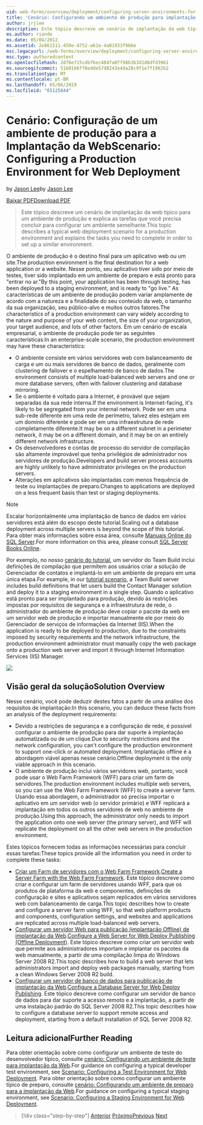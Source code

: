 ```yaml
---
uid: web-forms/overview/deployment/configuring-server-environments-for-web-deployment/scenario-configuring-a-production-environment-for-web-deployment
title: 'Cenário: Configurando um ambiente de produção para implantação da Web | Microsoft Docs'
author: jrjlee
description: Este tópico descreve um cenário de implantação da web típico para um ambiente de produção e explica as tarefas que você precisa concluir para configurar um semelhante...
ms.author: riande
ms.date: 05/04/2012
ms.assetid: 2e861511-450e-4752-a61e-4a01933f9b6e
msc.legacyurl: /web-forms/overview/deployment/configuring-server-environments-for-web-deployment/scenario-configuring-a-production-environment-for-web-deployment
msc.type: authoredcontent
ms.openlocfilehash: 2d76e715cdbf6ec484fa0ff98b3b3d1d8dfd3961
ms.sourcegitcommit: 51b01b6ff8edde57d8243e4da28c9f1e7f1962b2
ms.translationtype: MT
ms.contentlocale: pt-BR
ms.lasthandoff: 05/06/2019
ms.locfileid: "65125844"
---
```

# <a name="scenario-configuring-a-production-environment-for-web-deployment"></a><span data-ttu-id="71f7e-103">Cenário: Configuração de um ambiente de produção para a Implantação da Web</span><span class="sxs-lookup"><span data-stu-id="71f7e-103">Scenario: Configuring a Production Environment for Web Deployment</span></span>

<span data-ttu-id="71f7e-104">by [Jason Lee](https://github.com/jrjlee)</span><span class="sxs-lookup"><span data-stu-id="71f7e-104">by [Jason Lee](https://github.com/jrjlee)</span></span>

[<span data-ttu-id="71f7e-105">Baixar PDF</span><span class="sxs-lookup"><span data-stu-id="71f7e-105">Download PDF</span></span>](https://msdnshared.blob.core.windows.net/media/MSDNBlogsFS/prod.evol.blogs.msdn.com/CommunityServer.Blogs.Components.WeblogFiles/00/00/00/63/56/8130.DeployingWebAppsInEnterpriseScenarios.pdf)

> <span data-ttu-id="71f7e-106">Este tópico descreve um cenário de implantação da web típico para um ambiente de produção e explica as tarefas que você precisa concluir para configurar um ambiente semelhante.</span><span class="sxs-lookup"><span data-stu-id="71f7e-106">This topic describes a typical web deployment scenario for a production environment and explains the tasks you need to complete in order to set up a similar environment.</span></span>

<span data-ttu-id="71f7e-107">O ambiente de produção é o destino final para um aplicativo web ou um site.</span><span class="sxs-lookup"><span data-stu-id="71f7e-107">The production environment is the final destination for a web application or a website.</span></span> <span data-ttu-id="71f7e-108">Nesse ponto, seu aplicativo tiver sido por meio de testes, tiver sido implantado em um ambiente de preparo e está pronto para "entrar no ar."</span><span class="sxs-lookup"><span data-stu-id="71f7e-108">By this point, your application has been through testing, has been deployed to a staging environment, and is ready to "go live."</span></span> <span data-ttu-id="71f7e-109">As características de um ambiente de produção podem variar amplamente de acordo com a natureza e a finalidade do seu conteúdo da web, o tamanho da sua organização, seu público-alvo e muitos outros fatores.</span><span class="sxs-lookup"><span data-stu-id="71f7e-109">The characteristics of a production environment can vary widely according to the nature and purpose of your web content, the size of your organization, your target audience, and lots of other factors.</span></span> <span data-ttu-id="71f7e-110">Em um cenário de escala empresarial, o ambiente de produção pode ter as seguintes características:</span><span class="sxs-lookup"><span data-stu-id="71f7e-110">In an enterprise-scale scenario, the production environment may have these characteristics:</span></span>

- <span data-ttu-id="71f7e-111">O ambiente consiste em vários servidores web com balanceamento de carga e um ou mais servidores de banco de dados, geralmente com clustering de failover e o espelhamento de banco de dados.</span><span class="sxs-lookup"><span data-stu-id="71f7e-111">The environment consists of multiple load-balanced web servers and one or more database servers, often with failover clustering and database mirroring.</span></span>
- <span data-ttu-id="71f7e-112">Se o ambiente é voltado para a Internet, é provável que sejam separadas da sua rede interna.</span><span class="sxs-lookup"><span data-stu-id="71f7e-112">If the environment is Internet-facing, it's likely to be segregated from your internal network.</span></span> <span data-ttu-id="71f7e-113">Pode ser em uma sub-rede diferente em uma rede de perímetro, talvez eles estejam em um domínio diferente e pode ser em uma infraestrutura de rede completamente diferente.</span><span class="sxs-lookup"><span data-stu-id="71f7e-113">It may be on a different subnet in a perimeter network, it may be on a different domain, and it may be on an entirely different network infrastructure.</span></span>
- <span data-ttu-id="71f7e-114">Os desenvolvedores e contas de processo do servidor de compilação são altamente improvável que tenha privilégios de administrador nos servidores de produção.</span><span class="sxs-lookup"><span data-stu-id="71f7e-114">Developers and build server process accounts are highly unlikely to have administrator privileges on the production servers.</span></span>
- <span data-ttu-id="71f7e-115">Alterações em aplicativos são implantadas com menos frequência de teste ou implantações de preparo.</span><span class="sxs-lookup"><span data-stu-id="71f7e-115">Changes to applications are deployed on a less frequent basis than test or staging deployments.</span></span>

> [!NOTE]
> <span data-ttu-id="71f7e-116">Escalar horizontalmente uma implantação de banco de dados em vários servidores está além do escopo deste tutorial.</span><span class="sxs-lookup"><span data-stu-id="71f7e-116">Scaling out a database deployment across multiple servers is beyond the scope of this tutorial.</span></span> <span data-ttu-id="71f7e-117">Para obter mais informações sobre essa área, consulte [Manuais Online do SQL Server](https://technet.microsoft.com/library/ms130214.aspx).</span><span class="sxs-lookup"><span data-stu-id="71f7e-117">For more information on this area, please consult [SQL Server Books Online](https://technet.microsoft.com/library/ms130214.aspx).</span></span>

<span data-ttu-id="71f7e-118">Por exemplo, no nosso [cenário do tutorial](../deploying-web-applications-in-enterprise-scenarios/enterprise-web-deployment-scenario-overview.md), um servidor do Team Build inclui definições de compilação que permitem aos usuários criar a solução de Gerenciador de contatos e implantá-lo em um ambiente de preparo em uma única etapa.</span><span class="sxs-lookup"><span data-stu-id="71f7e-118">For example, in our [tutorial scenario](../deploying-web-applications-in-enterprise-scenarios/enterprise-web-deployment-scenario-overview.md), a Team Build server includes build definitions that let users build the Contact Manager solution and deploy it to a staging environment in a single step.</span></span> <span data-ttu-id="71f7e-119">Quando o aplicativo está pronto para ser implantado para produção, devido às restrições impostas por requisitos de segurança e a infraestrutura de rede, o administrador do ambiente de produção deve copiar o pacote da web em um servidor web de produção e importar manualmente ele por meio do Gerenciador de serviços de informações da Internet (IIS).</span><span class="sxs-lookup"><span data-stu-id="71f7e-119">When the application is ready to be deployed to production, due to the constraints imposed by security requirements and the network infrastructure, the production environment administrator must manually copy the web package onto a production web server and import it through Internet Information Services (IIS) Manager.</span></span>

![](scenario-configuring-a-production-environment-for-web-deployment/_static/image1.png)

## <a name="solution-overview"></a><span data-ttu-id="71f7e-120">Visão geral da solução</span><span class="sxs-lookup"><span data-stu-id="71f7e-120">Solution Overview</span></span>

<span data-ttu-id="71f7e-121">Nesse cenário, você pode deduzir destes fatos a partir de uma análise dos requisitos de implantação:</span><span class="sxs-lookup"><span data-stu-id="71f7e-121">In this scenario, you can deduce these facts from an analysis of the deployment requirements:</span></span>

- <span data-ttu-id="71f7e-122">Devido a restrições de segurança e a configuração de rede, é possível configurar o ambiente de produção para dar suporte à implantação automatizada ou de um clique.</span><span class="sxs-lookup"><span data-stu-id="71f7e-122">Due to security restrictions and the network configuration, you can't configure the production environment to support one-click or automated deployment.</span></span> <span data-ttu-id="71f7e-123">Implantação offline é a abordagem viável apenas nesse cenário.</span><span class="sxs-lookup"><span data-stu-id="71f7e-123">Offline deployment is the only viable approach in this scenario.</span></span>
- <span data-ttu-id="71f7e-124">O ambiente de produção inclui vários servidores web, portanto, você pode usar o Web Farm Framework (WFF) para criar um farm de servidores.</span><span class="sxs-lookup"><span data-stu-id="71f7e-124">The production environment includes multiple web servers, so you can use the Web Farm Framework (WFF) to create a server farm.</span></span> <span data-ttu-id="71f7e-125">Usando essa abordagem, o administrador só precisa importar o aplicativo em um servidor web (o servidor primário) e WFF replicará a implantação em todos os outros servidores de web no ambiente de produção.</span><span class="sxs-lookup"><span data-stu-id="71f7e-125">Using this approach, the administrator only needs to import the application onto one web server (the primary server), and WFF will replicate the deployment on all the other web servers in the production environment.</span></span>

<span data-ttu-id="71f7e-126">Estes tópicos fornecem todas as informações necessárias para concluir essas tarefas:</span><span class="sxs-lookup"><span data-stu-id="71f7e-126">These topics provide all the information you need in order to complete these tasks:</span></span>

- <span data-ttu-id="71f7e-127">[Criar um Farm de servidores com o Web Farm Framework](configuring-a-database-server-for-web-deploy-publishing.md).</span><span class="sxs-lookup"><span data-stu-id="71f7e-127">[Create a Server Farm with the Web Farm Framework](configuring-a-database-server-for-web-deploy-publishing.md).</span></span> <span data-ttu-id="71f7e-128">Este tópico descreve como criar e configurar um farm de servidores usando WFF, para que os produtos de plataforma da web e componentes, definições de configuração e sites e aplicativos sejam replicados em vários servidores web com balanceamento de carga.</span><span class="sxs-lookup"><span data-stu-id="71f7e-128">This topic describes how to create and configure a server farm using WFF, so that web platform products and components, configuration settings, and websites and applications are replicated across multiple load-balanced web servers.</span></span>
- <span data-ttu-id="71f7e-129">[Configurar um servidor Web para publicação (implantação Offline) de implantação da Web](configuring-a-web-server-for-web-deploy-publishing-offline-deployment.md).</span><span class="sxs-lookup"><span data-stu-id="71f7e-129">[Configure a Web Server for Web Deploy Publishing (Offline Deployment)](configuring-a-web-server-for-web-deploy-publishing-offline-deployment.md).</span></span> <span data-ttu-id="71f7e-130">Este tópico descreve como criar um servidor web que permite aos administradores importam e implantar os pacotes da web manualmente, a partir de uma compilação limpa do Windows Server 2008 R2.</span><span class="sxs-lookup"><span data-stu-id="71f7e-130">This topic describes how to build a web server that lets administrators import and deploy web packages manually, starting from a clean Windows Server 2008 R2 build.</span></span>
- <span data-ttu-id="71f7e-131">[Configurar um servidor de banco de dados para publicação de implantação da Web](configuring-a-database-server-for-web-deploy-publishing.md).</span><span class="sxs-lookup"><span data-stu-id="71f7e-131">[Configure a Database Server for Web Deploy Publishing](configuring-a-database-server-for-web-deploy-publishing.md).</span></span> <span data-ttu-id="71f7e-132">Este tópico descreve como configurar um servidor de banco de dados para dar suporte a acesso remoto e a implantação, a partir de uma instalação padrão do SQL Server 2008 R2.</span><span class="sxs-lookup"><span data-stu-id="71f7e-132">This topic describes how to configure a database server to support remote access and deployment, starting from a default installation of SQL Server 2008 R2.</span></span>

## <a name="further-reading"></a><span data-ttu-id="71f7e-133">Leitura adicional</span><span class="sxs-lookup"><span data-stu-id="71f7e-133">Further Reading</span></span>

<span data-ttu-id="71f7e-134">Para obter orientação sobre como configurar um ambiente de teste do desenvolvedor típico, consulte [cenário: Configurando um ambiente de teste para implantação da Web](scenario-configuring-a-test-environment-for-web-deployment.md).</span><span class="sxs-lookup"><span data-stu-id="71f7e-134">For guidance on configuring a typical developer test environment, see [Scenario: Configuring a Test Environment for Web Deployment](scenario-configuring-a-test-environment-for-web-deployment.md).</span></span> <span data-ttu-id="71f7e-135">Para obter orientação sobre como configurar um ambiente típico de preparo, consulte [cenário: Configurando um ambiente de preparo para a implantação da Web](scenario-configuring-a-staging-environment-for-web-deployment.md).</span><span class="sxs-lookup"><span data-stu-id="71f7e-135">For guidance on configuring a typical staging environment, see [Scenario: Configuring a Staging Environment for Web Deployment](scenario-configuring-a-staging-environment-for-web-deployment.md).</span></span>

> [!div class="step-by-step"]
> <span data-ttu-id="71f7e-136">[Anterior](scenario-configuring-a-staging-environment-for-web-deployment.md)
> [Próximo](configuring-a-web-server-for-web-deploy-publishing-remote-agent.md)</span><span class="sxs-lookup"><span data-stu-id="71f7e-136">[Previous](scenario-configuring-a-staging-environment-for-web-deployment.md)
[Next](configuring-a-web-server-for-web-deploy-publishing-remote-agent.md)</span></span>
